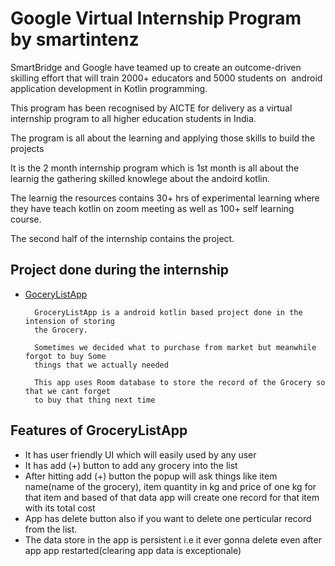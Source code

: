 
# Google Virtual Internship Program by smartintenz
SmartBridge and Google have teamed up to create an outcome-driven skilling effort that will train 2000+ educators and 5000 students on  android application development in Kotlin programming. 

This program has been recognised by AICTE for delivery as a virtual internship program to all higher education students in India.

The program is all about the learning and applying those skills to build the projects

It is the 2 month internship program which is 1st month is all about the learnig the gathering skilled knowlege about the andoird kotlin. 

The learnig the resources contains 30+ hrs of experimental learning where they have teach kotlin on zoom meeting as well as 100+ self learning course.

The second half of the internship contains the project.


## Project done during the internship


- [GoceryListApp](https://www.github.com/shubham-sapkal)
        
        GroceryListApp is a android kotlin based project done in the intension of storing
        the Grocery.
        
        Sometimes we decided what to purchase from market but meanwhile forgot to buy Some
        things that we actually needed
        
        This app uses Room database to store the record of the Grocery so that we cant forget
        to buy that thing next time


## Features of GroceryListApp
- It has user friendly UI which will easily used by any user
- It has add (+) button to add any grocery into the list
- After hitting add (+) button the popup will ask things like item name(name of the grocery), item quantity in kg and price of one kg for that item and based of that data app will create one record for that item with its total cost 
- App has delete button also if you want to delete one perticular record from the list.
- The data store in the app is persistent i.e it ever gonna delete even after app app restarted(clearing app data is exceptionale)


